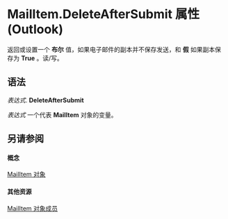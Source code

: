
# MailItem.DeleteAfterSubmit 属性 (Outlook)

返回或设置一个 **布尔** 值，如果电子邮件的副本并不保存发送，和 **假** 如果副本保存为 **True** 。读/写。


## 语法

 _表达式_. **DeleteAfterSubmit**

 _表达式_ 一个代表 **MailItem** 对象的变量。


## 另请参阅


#### 概念


[MailItem 对象](14197346-05d2-0250-fa4c-4a6b07daf25f.md)
#### 其他资源


[MailItem 对象成员](1094d7df-ee80-a4b0-5a21-db2979506e6b.md)